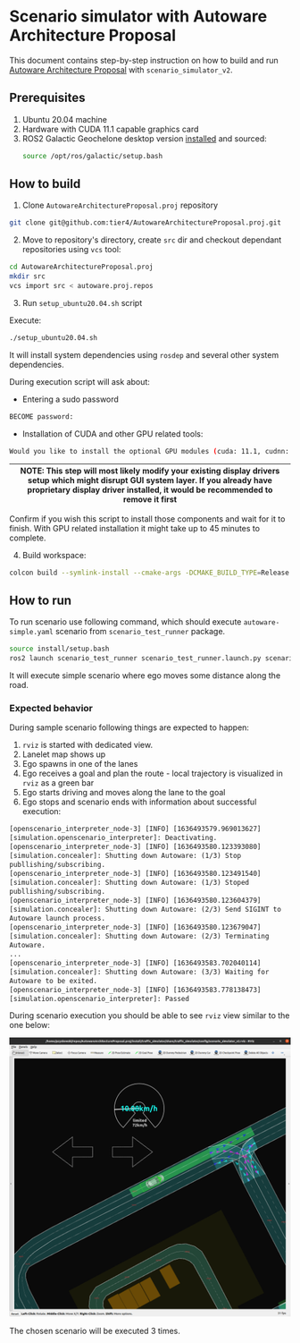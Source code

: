 # Scenario simulator with Autoware Architecture Proposal

This document contains step-by-step instruction on how to build and run [Autoware Architecture Proposal](https://github.com/tier4/AutowareArchitectureProposal.proj) with `scenario_simulator_v2`.

## Prerequisites 

1. Ubuntu 20.04 machine
2. Hardware with CUDA 11.1 capable graphics card
3. ROS2 Galactic Geochelone desktop version [installed](https://docs.ros.org/en/galactic/Installation/Ubuntu-Install-Debians.html) and sourced:
   ```bash
   source /opt/ros/galactic/setup.bash
   ```

## How to build

1. Clone `AutowareArchitectureProposal.proj` repository
```bash
git clone git@github.com:tier4/AutowareArchitectureProposal.proj.git
```

2. Move to repository's directory, create `src` dir and checkout dependant repositories using `vcs` tool:
```bash
cd AutowareArchitectureProposal.proj
mkdir src
vcs import src < autoware.proj.repos
```

3. Run `setup_ubuntu20.04.sh` script

Execute:
```bash
./setup_ubuntu20.04.sh
```

It will install system dependencies using `rosdep` and several other system dependencies.

During execution script will ask about:

- Entering a sudo password

```bash
BECOME password:
```

- Installation of CUDA and other GPU related tools:

```bash
Would you like to install the optional GPU modules (cuda: 11.1, cudnn: 8.0.5, TensorRT: 7.2.1)? (y/n) [y]: 
```

| NOTE: This step will most likely modify your existing display drivers setup which might disrupt GUI system layer. If you already have proprietary display driver installed, it would be recommended to remove it first |
|------------------------------------------------------------------------------------------------------------------------------------------------------------------------------------------------------------------------|

Confirm if you wish this script to install those components and wait for it to finish. 
With GPU related installation it might take up to 45 minutes to complete.

4. Build workspace:
```bash
colcon build --symlink-install --cmake-args -DCMAKE_BUILD_TYPE=Release
```

## How to run

To run scenario use following command, which should execute `autoware-simple.yaml` scenario from `scenario_test_runner` package.
```bash
source install/setup.bash
ros2 launch scenario_test_runner scenario_test_runner.launch.py scenario:=src/simulator/scenario_simulator/test_runner/scenario_test_runner/test/scenario/autoware-simple.yaml vehicle_model:=lexus sensor_model:=aip_xx1
```

It will execute simple scenario where ego moves some distance along the road.

### Expected behavior

During sample scenario following things are expected to happen:
1. `rviz` is started with dedicated view. 
2. Lanelet map shows up
3. Ego spawns in one of the lanes
4. Ego receives a goal and plan the route - local trajectory is visualized in `rviz` as a green bar
5. Ego starts driving and moves along the lane to the goal
6. Ego stops and scenario ends with information about successful execution:

```
[openscenario_interpreter_node-3] [INFO] [1636493579.969013627] [simulation.openscenario_interpreter]: Deactivating.
[openscenario_interpreter_node-3] [INFO] [1636493580.123393080] [simulation.concealer]: Shutting down Autoware: (1/3) Stop publlishing/subscribing.
[openscenario_interpreter_node-3] [INFO] [1636493580.123491540] [simulation.concealer]: Shutting down Autoware: (1/3) Stoped publlishing/subscribing.
[openscenario_interpreter_node-3] [INFO] [1636493580.123604379] [simulation.concealer]: Shutting down Autoware: (2/3) Send SIGINT to Autoware launch process.
[openscenario_interpreter_node-3] [INFO] [1636493580.123679047] [simulation.concealer]: Shutting down Autoware: (2/3) Terminating Autoware.
...
[openscenario_interpreter_node-3] [INFO] [1636493583.702040114] [simulation.concealer]: Shutting down Autoware: (3/3) Waiting for Autoware to be exited.
[openscenario_interpreter_node-3] [INFO] [1636493583.778138473] [simulation.openscenario_interpreter]: Passed
```

During scenario execution you should be able to see `rviz` view similar to the one below:

![scenario_simualtor_with_aap](../image/scenario_simulator_with_autoware_architecture_proposal.png)

The chosen scenario will be executed 3 times.


